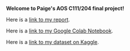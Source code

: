 **Welcome to Paige's AOS C111/204 final project!**



Here is a [link to my report](https://pngo0828.github.io/assets/Final%20Project%20Report_C111.pdf).


Here is a [link to my Google Colab Notebook](https://colab.research.google.com/drive/1PEr6oxB2rIcs6Gax_qM6RqmpJDcMfzhH?usp=sharing).


Here is a [link to my dataset on Kaggle](https://www.kaggle.com/datasets/dipam7/student-grade-prediction/data).
